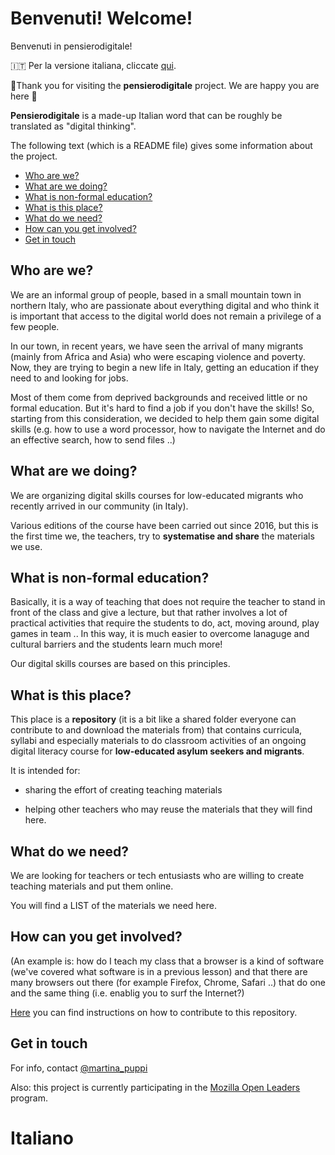 # Benvenuti! Welcome!

Benvenuti in pensierodigitale!  

:it: Per la versione italiana, cliccate [qui](#italiano).

:seedling:Thank you for visiting the **pensierodigitale** project. We are happy you are here :seedling:

**Pensierodigitale** is a made-up Italian word that can be roughly be translated as "digital thinking".

The following text (which is a README file) gives some information about the project.

* [Who are we?](#who-are-we) <br />
* [What are we doing?](#what-are-we-doing) <br />
* [What is non-formal education?](#what-is-non-formal-education) <br />
* [What is this place?](#what-is-this-place) <br />
* [What do we need?](#what-do-we-need) <br />
* [How can you get involved?](#how-can-you-get-involved) <br />
* [Get in touch](#get-in-touch) <br />

## Who are we?

We are an informal group of people, based in a small mountain town in northern Italy, who are passionate about everything digital and who think it is important that access to the digital world does not remain a privilege of a few people.

In our town, in recent years, we have seen the arrival of many migrants (mainly from Africa and Asia) who were escaping violence and poverty. Now, they are trying to begin a new life in Italy, getting an education if they need to and looking for jobs.

Most of them come from deprived backgrounds and received little or no formal education. But it's hard to find a job if you don't have the skills! So, starting from this consideration, we decided to help them gain some digital skills (e.g. how to use a word processor, how to navigate the Internet and do an effective search, how to send files ..)

## What are we doing?

We are organizing digital skills courses for low-educated migrants who recently arrived in our community (in Italy).

Various editions of the course have been carried out since 2016, but this is the first time we, the teachers, try to **systematise and share** the materials we use.

## What is non-formal education?

Basically, it is a way of teaching that does not require the teacher to stand in front of the class and give a lecture, but that rather involves a lot of practical activities that require the students to do, act, moving around, play games in team .. In this way, it is much easier to overcome lanaguge and cultural barriers and the students learn much more!

Our digital skills courses are based on this principles.

## What is this place?

This place is a **repository** (it is a bit like a shared folder everyone can contribute to and download the materials from) that contains curricula, syllabi and especially materials to do classroom activities of an ongoing digital literacy course for **low-educated asylum seekers and migrants**.

It is intended for:

* sharing the effort of creating teaching materials

* helping other teachers who may reuse the materials that they will find here.

## What do we need?

We are looking for teachers or tech entusiasts who are willing to create teaching materials and put them online.

You will find a LIST of the materials we need here.

## How can you get involved?

(An example is: how do I teach my class that a browser is a kind of software (we've covered what software is in a previous lesson) and that there are many browsers out there (for example Firefox, Chrome, Safari ..) that do one and the same thing (i.e. enablig you to surf the Internet?)

[Here](https://github.com/nam-301/digital-literacy/wiki/Info-per-gli-insegnanti-e-i-tutor) you can find instructions on how to contribute to this repository.

## Get in touch

For info, contact [@martina_puppi](https://twitter.com/martina_puppi)

Also: this project is currently participating in the [Mozilla Open Leaders](https://medium.com/read-write-participate/meet-our-next-cohort-of-open-leaders-ebc8dadb2e53) program.

# Italiano

